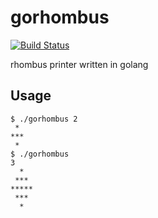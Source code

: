 # gorhombus
[![Build Status](https://travis-ci.org/mshr-h/gorhombus.svg?branch=master)](https://travis-ci.org/mshr-h/gorhombus)

rhombus printer written in golang

## Usage
```shell
$ ./gorhombus 2
 * 
***
 * 
$ ./gorhombus
3
  *  
 *** 
*****
 *** 
  *  
```

